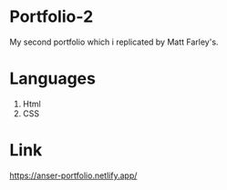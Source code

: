 # Portfolio-2
My second portfolio which i replicated by Matt Farley's.

# Languages
1) Html
2) CSS


# Link
https://anser-portfolio.netlify.app/
